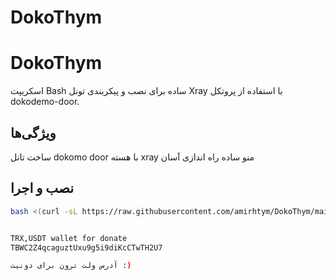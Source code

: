 # DokoThym

# DokoThym

اسکریپت Bash ساده برای نصب و پیکربندی تونل Xray با استفاده از پروتکل dokodemo-door.

## ویژگی‌ها

ساخت تانل dokomo door با هسته xray 
منو ساده
راه اندازی آسان

## نصب و اجرا

```bash
bash <(curl -sL https://raw.githubusercontent.com/amirhtym/DokoThym/main/dokothym.sh)


TRX,USDT wallet for donate
TBWC2Z4qcaguztUxu9g5i9diKcCTwTH2U7

آدرس ولت ترون برای دونیت :)
